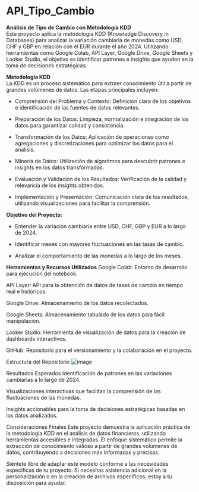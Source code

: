 # API_Tipo_Cambio


**Análisis de Tipo de Cambio con Metodología KDD**        
Este proyecto aplica la metodología KDD (Knowledge Discovery in Databases) para analizar la variación cambiaria de monedas como USD, CHF y GBP en relación con el EUR durante el año 2024. Utilizando herramientas como Google Colab, API Layer, Google Drive, Google Sheets y Looker Studio, el objetivo es identificar patrones e insights que ayuden en la toma de decisiones estratégicas.

**Metodología KDD**        
La KDD es un proceso sistemático para extraer conocimiento útil a partir de grandes volúmenes de datos. 
Las etapas principales incluyen:

- Comprensión del Problema y Contexto: Definición clara de los objetivos e identificación de las fuentes de datos relevantes.

- Preparación de los Datos: Limpieza, normalización e integración de los datos para garantizar calidad y consistencia.

- Transformación de los Datos: Aplicación de operaciones como agregaciones y discretizaciones para optimizar los datos para el análisis.

- Minería de Datos: Utilización de algoritmos para descubrir patrones e insights en los datos transformados.

- Evaluación y Validación de los Resultados: Verificación de la calidad y relevancia de los insights obtenidos.

- Implementación y Presentación: Comunicación clara de los resultados, utilizando visualizaciones para facilitar la comprensión.

**Objetivo del Proyecto:**        
- Entender la variación cambiaria entre USD, CHF, GBP y EUR a lo largo de 2024.

- Identificar meses con mayores fluctuaciones en las tasas de cambio.

- Analizar el comportamiento de las monedas a lo largo de los meses.

**Herramientas y Recursos Utilizados**
Google Colab: Entorno de desarrollo para ejecución del notebook.

API Layer: API para la obtención de datos de tasas de cambio en tiempo real e históricos.

Google Drive: Almacenamiento de los datos recolectados.

Google Sheets: Almacenamiento tabulado de los datos para fácil manipulación.

Looker Studio: Herramienta de visualización de datos para la creación de dashboards interactivos.

GitHub: Repositorio para el versionamiento y la colaboración en el proyecto.

Estructura del Repositorio
![image](https://github.com/user-attachments/assets/2e223617-c553-4afd-917e-e1beaaf16b1e)



Resultados Esperados
Identificación de patrones en las variaciones cambiarias a lo largo de 2024.

Visualizaciones interactivas que facilitan la comprensión de las fluctuaciones de las monedas.

Insights accionables para la toma de decisiones estratégicas basadas en los datos analizados.

Consideraciones Finales
Este proyecto demuestra la aplicación práctica de la metodología KDD en el análisis de datos financieros, utilizando herramientas accesibles e integradas. El enfoque sistemático permite la extracción de conocimiento valioso a partir de grandes volúmenes de datos, contribuyendo a decisiones más informadas y precisas.

Siéntete libre de adaptar este modelo conforme a las necesidades específicas de tu proyecto. Si necesitas asistencia adicional en la personalización o en la creación de archivos específicos, estoy a tu disposición para ayudar.
